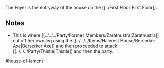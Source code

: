 The Foyer is the entryway of the house on the [[../First Floor|First Floor]].

## Notes
- This is where [[../../../Party/Former Members/Zarathustra|Zarathustra]] cut off her own leg using the [[../../../Items/Halvrest House/Berserker Axe|Berserker Axe]] and then proceeded to attack [[../../../Party/Thistle|Thistle]] and then the party.

#house-of-lament 